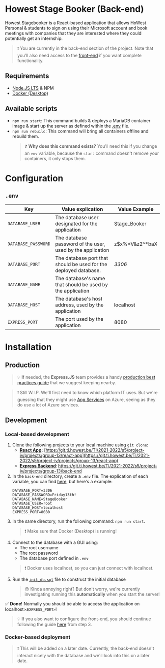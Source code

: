 # Howest Stage Booker (Back-end)

Howest Stagebooker is a React-based application that allows HoWest Personal & students to sign on using their Microsoft account and book meetings with companies that they are interested where they could potentially get an internship.

> :exclamation: You are currently in the back-end section of the project. Note that you'll also need access to the [front-end](https://git.ti.howest.be/TI/2021-2022/s5/project-iv/projects/group-13/react-app) if you want complete functionality.

## Requirements
- [Node.JS LTS](https://nodejs.org/en/download/) & NPM
- [Docker (Desktop)](https://www.docker.com/get-started)

## Available scripts
- `npm run start`: This command builds & deploys a MariaDB container image & start up the server as defined within the [.env](#env) file.
- `npm run rebuild`: This command will bring all containers offline and rebuild them. 
  > :question: **Why does this command exists?** You'll need this if you change an `env` variable, because the `start` command doesn't remove your containers, it only stops them. 

# Configuration
## `.env`
|Key|Value explication|Value Example|
|---|---|---|
|`DATABASE_USER`|The database user designated for the application|Stage_Booker|
|`DATABASE_PASSWORD`|The database password of the user, used by the application|z$x%*V&z2^*baX|
|`DATABASE_PORT`|The database port that should be used for the deployed database.|*3306*|
|`DATABASE_NAME`|The database's name that should be used by the application|
|`DATABASE_HOST`|The database's host address, used by the application|localhost|
|`EXPRESS_PORT`|The port used by the application|8080|

# Installation
## Production
> :bulb: If needed, the **Express.JS** team provides a handy [production best practices guide](https://expressjs.com/en/advanced/best-practice-performance.html) that we suggest keeping nearby.

> :exclamation: Still W.I.P. We'll first need to know which platform IT uses. But we're guessing that they might use [App Services](https://azure.microsoft.com/en-us/services/app-service/) on Azure, seeing as they do use a lot of Azure services.

## Development
### Local-based development
1. Clone the following projects to your local machine using `git clone`:
   - **[React App](https://git.ti.howest.be/TI/2021-2022/s5/project-iv/projects/group-13/react-app):** [https://git.ti.howest.be/TI/2021-2022/s5/project-iv/projects/group-13/react-app](https://git.ti.howest.be/TI/2021-2022/s5/project-iv/projects/group-13/react-app)
   - **[Express Backend](https://git.ti.howest.be/TI/2021-2022/s5/project-iv/projects/group-13/back-end)**: https://git.ti.howest.be/TI/2021-2022/s5/project-iv/projects/group-13/back-end
2. In the `back-end` directory, create a `.env` file. The explication of each variable, you can find [here](#env), but here's a example:
    ```dotenv
    DATABASE_PORT=3306
    DATABASE_PASSWORD=Friday13th!
    DATABASE_NAME=StageBooker
    DATABASE_USER=root
    DATABASE_HOST=localhost
    EXPRESS_PORT=8080
    ```
3. In the same directory, run the following command: `npm run start`.
    > :exclamation: Make sure that Docker (Desktop) is running!
4. Connect to the database with a GUI using:
    - The root username
    - The root password
    - The database port defined in `.env`
    > :exclamation: Docker uses localhost, so you can just connect with localhost.
5. Run the [`init_db.sql`](init_db.sql) file to construct the initial database
    > :sweat: Kinda annoying right? But don't worry, we're currently investigating running this **automatically** when you start the server!

:white_check_mark: **Done!** Normally you should be able to access the application on localhost:`<EXPRESS_PORT>`!

> :bulb: If you also want to configure the front-end, you should continue following the guide [here](https://git.ti.howest.be/TI/2021-2022/s5/project-iv/projects/group-13/react-app/README.md) from step 3.

### Docker-based deployment

> :exclamation: This will be added on a later date. Currently, the back-end doesn't interact nicely with the database and we'll look into this on a later date.
